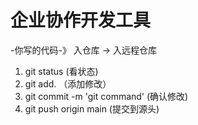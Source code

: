 #   企业协作开发工具

-你写的代码-》  入仓库 ->  入远程仓库
1. git status (看状态)
2. git add. （添加修改）
3. git commit -m 'git command'  (确认修改)
4. git push origin main  (提交到源头)


